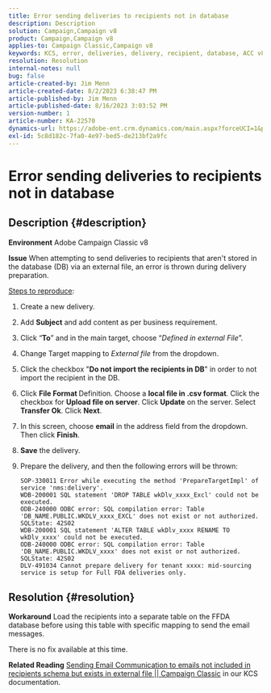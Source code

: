 ```yaml
---
title: Error sending deliveries to recipients not in database
description: Description
solution: Campaign,Campaign v8
product: Campaign,Campaign v8
applies-to: Campaign Classic,Campaign v8
keywords: KCS, error, deliveries, delivery, recipient, database, ACC v8, Adobe Campaign Classic v8
resolution: Resolution
internal-notes: null
bug: false
article-created-by: Jim Menn
article-created-date: 8/2/2023 6:38:47 PM
article-published-by: Jim Menn
article-published-date: 8/16/2023 3:03:52 PM
version-number: 1
article-number: KA-22570
dynamics-url: https://adobe-ent.crm.dynamics.com/main.aspx?forceUCI=1&pagetype=entityrecord&etn=knowledgearticle&id=6b6596ca-6331-ee11-bdf3-6045bd006295
exl-id: 5c8d182c-7fa0-4e97-bed5-de213bf2a9fc
---
```

# Error sending deliveries to recipients not in database

## Description {#description}


<b>Environment</b>
 Adobe Campaign Classic v8

<b>Issue</b>
 When attempting to send deliveries to recipients that aren't stored in the database (DB) via an external file, an error is thrown during delivery preparation.

<u>Steps to reproduce</u>:

1. Create a new delivery.
2. Add <b>Subject</b> and add content as per business requirement.
3. Click “<b>To</b>” and in the main target, choose “*Defined in external File*”.
4. Change Target mapping to *External file* from the dropdown.
5. Click the checkbox "<b>Do not import the </b><b>recipients</b><b> in DB</b>" in order to not import the recipient in the DB.
6. Click <b>File Format </b>Definition. Choose a <b>local file in .csv format</b>. Click the checkbox for <b>Upload file on server</b>. Click <b>Update</b> on the server. Select <b>Transfer Ok</b>. Click <b>Next</b>.
7. In this screen, choose <b>email</b> in the address field from the dropdown. Then click <b>Finish</b>.
8. <b>Save</b> the delivery.
9. Prepare the delivery, and then the following errors will be thrown:

    


    ```
    SOP-330011 Error while executing the method 'PrepareTargetImpl' of service 'nms:delivery'.
    WDB-200001 SQL statement 'DROP TABLE wkDlv_xxxx_Excl' could not be executed.
    ODB-240000 ODBC error: SQL compilation error: Table 'DB_NAME.PUBLIC.WKDLV_xxxx_EXCL' does not exist or not authorized. SQLState: 42S02
    WDB-200001 SQL statement 'ALTER TABLE wkDlv_xxxx RENAME TO wkDlv_xxxx' could not be executed.
    ODB-240000 ODBC error: SQL compilation error: Table 'DB_NAME.PUBLIC.WKDLV_xxxx' does not exist or not authorized. SQLState: 42S02
    DLV-491034 Cannot prepare delivery for tenant xxxx: mid-sourcing service is setup for Full FDA deliveries only.
    ```



## Resolution {#resolution}


<b>Workaround</b>
Load the recipients into a separate table on the FFDA database before using this table with specific mapping to send the email messages.

There is no fix available at this time.

<b>Related Reading</b>
[Sending Email Communication to emails not included in recipients schema but exists in external file || Campaign Classic](https://experienceleague.adobe.com/docs/experience-cloud-kcs/kbarticles/KA-15917.html) in our KCS documentation.
